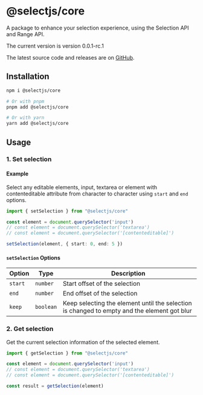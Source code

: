 # @selectjs/core

A package to enhance your selection experience, using the Selection API and Range API.

The current version is version 0.0.1-rc.1

The latest source code and releases are on [GitHub](https://github.com/imrim12/selectjs.git).

## Installation
```bash
npm i @selectjs/core

# Or with pnpm
pnpm add @selectjs/core

# Or with yarn
yarn add @selectjs/core
```

## Usage
### 1. Set selection
#### Example
Select any editable elements, input, textarea or element with contenteditable attribute from character to character using `start` and `end` options.

```typescript
import { setSelection } from "@selectjs/core"

const element = document.querySelector('input')
// const element = document.querySelector('textarea')
// const element = document.querySelector('[contenteditable]')

setSelection(element, { start: 0, end: 5 })
```
#### `setSelection` Options
|Option|Type|Description
|-|-|-|
|`start`|`number`|Start offset of the selection|
|`end`|`number`|End offset of the selection|
|`keep`|`boolean`|Keep selecting the element until the selection is changed to empty and the element got blur|

### 2. Get selection

Get the current selection information of the selected element.

```typescript
import { getSelection } from "@selectjs/core"

const element = document.querySelector('input')
// const element = document.querySelector('textarea')
// const element = document.querySelector('[contenteditable]')

const result = getSelection(element)
```
